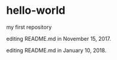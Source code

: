 # hello-world
my first repository

editing README.md in November 15, 2017.

editing README.md in January 10, 2018.
